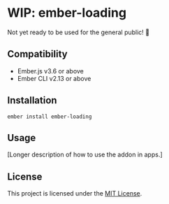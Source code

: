 WIP: ember-loading
==============================================================================

Not yet ready to be used for the general public! 😬


Compatibility
------------------------------------------------------------------------------

* Ember.js v3.6 or above
* Ember CLI v2.13 or above


Installation
------------------------------------------------------------------------------

```
ember install ember-loading
```


Usage
------------------------------------------------------------------------------

[Longer description of how to use the addon in apps.]


License
------------------------------------------------------------------------------

This project is licensed under the [MIT License](LICENSE.md).

